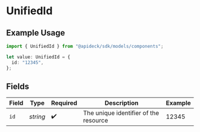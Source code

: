 # UnifiedId

## Example Usage

```typescript
import { UnifiedId } from "@apideck/sdk/models/components";

let value: UnifiedId = {
  id: "12345",
};
```

## Fields

| Field                                 | Type                                  | Required                              | Description                           | Example                               |
| ------------------------------------- | ------------------------------------- | ------------------------------------- | ------------------------------------- | ------------------------------------- |
| `id`                                  | *string*                              | :heavy_check_mark:                    | The unique identifier of the resource | 12345                                 |